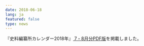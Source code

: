```yaml
---
date: 2018-06-18
lang: ja
featured: false
type: news
---
```

『史料編纂所カレンダー2018年』<a href="/news/2018/calendar20180620.pdf " target="_blank"> 7・8月分PDF版</a>を掲載しました。
